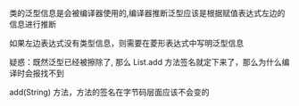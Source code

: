 类的泛型信息是会被编译器使用的,编译器推断泛型应该是根据赋值表达式左边的信息进行推断

如果左边表达式没有类型信息，则需要在菱形表达式中写明泛型信息

疑惑：既然泛型已经被擦除了, 那么 List.add 方法签名就定下来了，那么为什么编译时会报找不到

add(String) 方法，方法的签名在字节码层面应该不会变的
